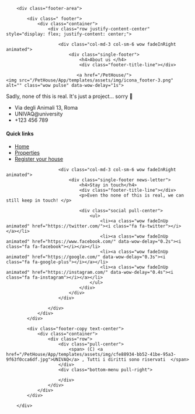 <!-- Footer area-->
        <div class="footer-area">

            <div class=" footer">
                <div class="container">
                    <div class="row justify-content-center" style="display: flex; justify-content: center;">

                        <div class="col-md-3 col-sm-6 wow fadeInRight animated">
                            <div class="single-footer">
                                <h4>About us </h4>
                                <div class="footer-title-line"></div>

                               <a href="/PetHouse/">
    <img src="/PetHouse/App/templates/assets/img/icona_footer-3.png" alt="" class="wow pulse" data-wow-delay="1s">
</a>
                                <p>Sadly, none of this is real. It's just a project... sorry 🥸</p>
                                <ul class="footer-adress">
                                    <li><i class="pe-7s-map-marker strong"> </i> Via degli Animali 13, Roma</li>
                                    <li><i class="pe-7s-mail strong"> </i> UNIVAQ@university</li>
                                    <li><i class="pe-7s-call strong"> </i> +123 456 789</li>
                                </ul>
                            </div>
                        </div>
                        <div class="col-md-3 col-sm-6 wow fadeInRight animated">
                            <div class="single-footer">
                                <h4>Quick links </h4>
                                <div class="footer-title-line"></div>
                                <ul class="footer-menu">
                                    <li><a href="/PetHouse/">Home</a>  </li> 
                                    <li><a href="/PetHouse/Findhosting/searchHost">Properties</a>  </li> 
                                    <li><a href="/PetHouse/user/createHouse">Register your house </a></li> 
                                </ul>
                            </div>
                        </div>
                        
                        <div class="col-md-3 col-sm-6 wow fadeInRight animated">
                            <div class="single-footer news-letter">
                                <h4>Stay in touch</h4>
                                <div class="footer-title-line"></div>
                                <p>Even tho none of this is real, we can still keep in touch! </p>

                                <div class="social pull-center"> 
                                    <ul>
                                        <li><a class="wow fadeInUp animated" href="https://twitter.com/"><i class="fa fa-twitter"></i></a></li>
                                        <li><a class="wow fadeInUp animated" href="https://www.facebook.com/" data-wow-delay="0.2s"><i class="fa fa-facebook"></i></a></li>
                                        <li><a class="wow fadeInUp animated" href="https://google.com/" data-wow-delay="0.3s"><i class="fa fa-google-plus"></i></a></li>
                                        <li><a class="wow fadeInUp animated" href="https://instagram.com/" data-wow-delay="0.4s"><i class="fa fa-instagram"></i></a></li>
                                    </ul> 
                                </div>
                            </div>
                        </div>

                    </div>
                </div>
            </div>

            <div class="footer-copy text-center">
                <div class="container">
                    <div class="row">
                        <div class="pull-center">
                            <span> (C) <a href="/PetHouse/App/templates/assets/img/cfe88934-bb52-41be-95a3-9f63f0cca6df.jpg">UNIVAQ</a> , Tutti i diritti sono riservati  </span> 
                        </div> 
                        <div class="bottom-menu pull-right"> 

                        </div>
                    </div>
                </div>
            </div>

        </div>